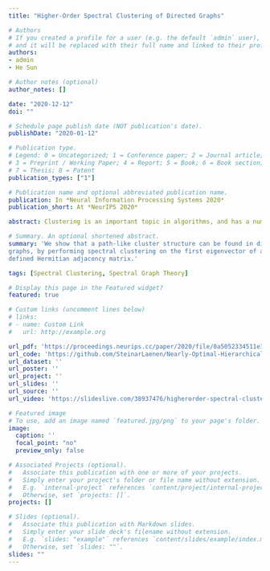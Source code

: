 ```yaml
---
title: "Higher-Order Spectral Clustering of Directed Graphs"

# Authors
# If you created a profile for a user (e.g. the default `admin` user), write the username (folder name) here
# and it will be replaced with their full name and linked to their profile.
authors:
- admin
- He Sun

# Author notes (optional)
author_notes: []

date: "2020-12-12"
doi: ""

# Schedule page publish date (NOT publication's date).
publishDate: "2020-01-12"

# Publication type.
# Legend: 0 = Uncategorized; 1 = Conference paper; 2 = Journal article;
# 3 = Preprint / Working Paper; 4 = Report; 5 = Book; 6 = Book section;
# 7 = Thesis; 8 = Patent
publication_types: ["1"]

# Publication name and optional abbreviated publication name.
publication: In *Neural Information Processing Systems 2020*
publication_short: At *NeurIPS 2020*

abstract: Clustering is an important topic in algorithms, and has a number of applications in machine learning, computer vision, statistics, and several other research disciplines. Traditional objectives of graph clustering are to find clusters with low conductance. Not only are these objectives just applicable for undirected graphs, they are also incapable to take the relationships between clusters into account, which could be crucial for many applications. To overcome these downsides, we study directed graphs (digraphs) whose clusters exhibit further "structural" information amongst each other. Based on the Hermitian matrix representation of digraphs, we present a nearly-linear time algorithm for digraph clustering, and further show that our proposed algorithm can be implemented in sublinear time under reasonable assumptions. The significance of our theoretical work is demonstrated by extensive experimental results on the UN Comtrade Dataset; the output clustering of our algorithm exhibits not only how the clusters (sets of countries) relate to each other with respect to their import and export records, but also how these clusters evolve over time, in accordance with known facts in international trade.

# Summary. An optional shortened abstract.
summary: 'We show that a path-like cluster structure can be found in directed
graphs, by performing spectral clustering on the first eigenvector of a newly
defined Hermitian adjacency matrix.'

tags: [Spectral Clustering, Spectral Graph Theory]

# Display this page in the Featured widget?
featured: true

# Custom links (uncomment lines below)
# links:
# - name: Custom Link
#   url: http://example.org

url_pdf: 'https://proceedings.neurips.cc/paper/2020/file/0a5052334511e344f15ae0bfafd47a67-Paper.pdf'
url_code: 'https://github.com/SteinarLaenen/Nearly-Optimal-Hierarchical-Clustering-for-Well-Clustered-Graphs'
url_dataset: ''
url_poster: ''
url_project: ''
url_slides: ''
url_source: ''
url_video: 'https://slideslive.com/38937476/higherorder-spectral-clustering-of-directed-graphs'

# Featured image
# To use, add an image named `featured.jpg/png` to your page's folder.
image:
  caption: ''
  focal_point: "no"
  preview_only: false

# Associated Projects (optional).
#   Associate this publication with one or more of your projects.
#   Simply enter your project's folder or file name without extension.
#   E.g. `internal-project` references `content/project/internal-project/index.md`.
#   Otherwise, set `projects: []`.
projects: []

# Slides (optional).
#   Associate this publication with Markdown slides.
#   Simply enter your slide deck's filename without extension.
#   E.g. `slides: "example"` references `content/slides/example/index.md`.
#   Otherwise, set `slides: ""`.
slides: ""
---
```

